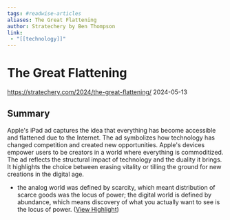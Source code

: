 ```yaml
---
tags: #readwise-articles
aliases: The Great Flattening
author: Stratechery by Ben Thompson
link:
 - "[[technology]]"
---
```

# The Great Flattening

https://stratechery.com/2024/the-great-flattening/
2024-05-13
## Summary
Apple's iPad ad captures the idea that everything has become accessible and flattened due to the Internet. The ad symbolizes how technology has changed competition and created new opportunities. Apple's devices empower users to be creators in a world where everything is commoditized. The ad reflects the structural impact of technology and the duality it brings. It highlights the choice between erasing vitality or tilling the ground for new creations in the digital age.

- the analog world was defined by scarcity, which meant distribution of scarce goods was the locus of power; the digital world is defined by abundance, which means discovery of what you actually want to see is the locus of power. ([View Highlight](https://read.readwise.io/read/01j2sc789yjykg1xrsx4vk5fzt))
